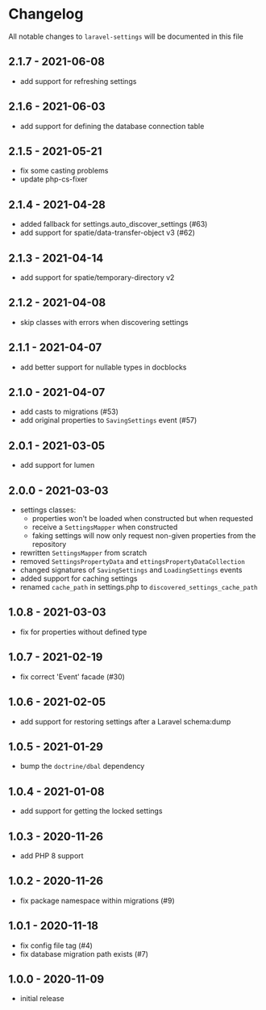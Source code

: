 # Changelog

All notable changes to `laravel-settings` will be documented in this file

## 2.1.7 - 2021-06-08

- add support for refreshing settings

## 2.1.6 - 2021-06-03

- add support for defining the database connection table

## 2.1.5 - 2021-05-21

- fix some casting problems
- update php-cs-fixer

## 2.1.4 - 2021-04-28

- added fallback for settings.auto_discover_settings (#63)
- add support for spatie/data-transfer-object v3 (#62)

## 2.1.3 - 2021-04-14

- add support for spatie/temporary-directory v2

## 2.1.2 - 2021-04-08

- skip classes with errors when discovering settings

## 2.1.1 - 2021-04-07

- add better support for nullable types in docblocks

## 2.1.0 - 2021-04-07

- add casts to migrations (#53)
- add original properties to `SavingSettings` event (#57)

## 2.0.1 - 2021-03-05

- add support for lumen

## 2.0.0 - 2021-03-03

- settings classes:
    - properties won't be loaded when constructed but when requested
    - receive a `SettingsMapper` when constructed
    - faking settings will now only request non-given properties from the repository
- rewritten `SettingsMapper` from scratch
- removed `SettingsPropertyData` and `ettingsPropertyDataCollection`
- changed signatures of `SavingSettings` and `LoadingSettings` events
- added support for caching settings
- renamed `cache_path` in settings.php to `discovered_settings_cache_path`

## 1.0.8 - 2021-03-03

- fix for properties without defined type

## 1.0.7 - 2021-02-19

- fix correct 'Event' facade (#30)

## 1.0.6 - 2021-02-05

- add support for restoring settings after a Laravel schema:dump

## 1.0.5 - 2021-01-29

- bump the `doctrine/dbal` dependency

## 1.0.4 - 2021-01-08

- add support for getting the locked settings

## 1.0.3 - 2020-11-26

- add PHP 8 support

## 1.0.2 - 2020-11-26

- fix package namespace within migrations (#9)

## 1.0.1 - 2020-11-18

- fix config file tag (#4)
- fix database migration path exists (#7)

## 1.0.0 - 2020-11-09

- initial release
